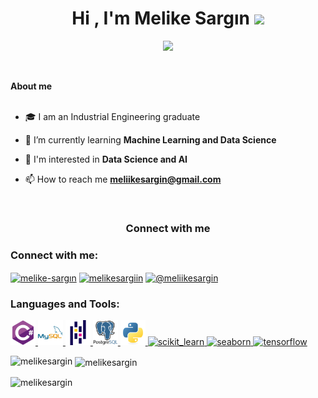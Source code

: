 <h1 align="center">Hi , I'm Melike Sargın <img src="https://media.giphy.com/media/hvRJCLFzcasrR4ia7z/giphy.gif" width="35"></h1>
<p align="center">
<img src="https://media.giphy.com/media/xT9C25UNTwfZuk85WP/giphy-downsized-large.gif"  />
  
</p>
<br>

	
**About me**
<br><br>

- 🎓 I am an Industrial Engineering graduate

- 🌱 I’m currently learning **Machine Learning and Data Science**

- 🧐 I'm interested in **Data Science and AI**

- 📫 How to reach me **meliikesargin@gmail.com**
	
<br>

<h3 align="center" >Connect with me </h3>

<p align="center">

 <h3 align="left">Connect with me:</h3>
<p align="left">
<a href="https://linkedin.com/in/melike-sargın" target="blank"><img align="center" src="https://raw.githubusercontent.com/rahuldkjain/github-profile-readme-generator/master/src/images/icons/Social/linked-in-alt.svg" alt="melike-sargın" height="30" width="40" /></a>
<a href="https://kaggle.com/melikesargiin" target="blank"><img align="center" src="https://raw.githubusercontent.com/rahuldkjain/github-profile-readme-generator/master/src/images/icons/Social/kaggle.svg" alt="melikesargiin" height="30" width="40" /></a>
<a href="https://medium.com/@meliikesargin" target="blank"><img align="center" src="https://raw.githubusercontent.com/rahuldkjain/github-profile-readme-generator/master/src/images/icons/Social/medium.svg" alt="@meliikesargin" height="30" width="40" /></a>
</p>

<h3 align="left">Languages and Tools:</h3>
<p align="left"> <a href="https://www.w3schools.com/cs/" target="_blank" rel="noreferrer"> <img src="https://raw.githubusercontent.com/devicons/devicon/master/icons/csharp/csharp-original.svg" alt="csharp" width="40" height="40"/> </a> <a href="https://www.mysql.com/" target="_blank" rel="noreferrer"> <img src="https://raw.githubusercontent.com/devicons/devicon/master/icons/mysql/mysql-original-wordmark.svg" alt="mysql" width="40" height="40"/> </a> <a href="https://pandas.pydata.org/" target="_blank" rel="noreferrer"> <img src="https://raw.githubusercontent.com/devicons/devicon/2ae2a900d2f041da66e950e4d48052658d850630/icons/pandas/pandas-original.svg" alt="pandas" width="40" height="40"/> </a> <a href="https://www.postgresql.org" target="_blank" rel="noreferrer"> <img src="https://raw.githubusercontent.com/devicons/devicon/master/icons/postgresql/postgresql-original-wordmark.svg" alt="postgresql" width="40" height="40"/> </a> <a href="https://www.python.org" target="_blank" rel="noreferrer"> <img src="https://raw.githubusercontent.com/devicons/devicon/master/icons/python/python-original.svg" alt="python" width="40" height="40"/> </a> <a href="https://scikit-learn.org/" target="_blank" rel="noreferrer"> <img src="https://upload.wikimedia.org/wikipedia/commons/0/05/Scikit_learn_logo_small.svg" alt="scikit_learn" width="40" height="40"/> </a> <a href="https://seaborn.pydata.org/" target="_blank" rel="noreferrer"> <img src="https://seaborn.pydata.org/_images/logo-mark-lightbg.svg" alt="seaborn" width="40" height="40"/> </a> <a href="https://www.tensorflow.org" target="_blank" rel="noreferrer"> <img src="https://www.vectorlogo.zone/logos/tensorflow/tensorflow-icon.svg" alt="tensorflow" width="40" height="40"/> </a> </p>

<p><img align="left" src="https://github-readme-stats.vercel.app/api/top-langs?username=melikesargin&show_icons=true&locale=en&layout=compact" alt="melikesargin" /></p>

<p>&nbsp;<img align="center" src="https://github-readme-stats.vercel.app/api?username=melikesargin&show_icons=true&locale=en" alt="melikesargin" /></p>

<p><img align="center" src="https://github-readme-streak-stats.herokuapp.com/?user=melikesargin&" alt="melikesargin" /></p>
